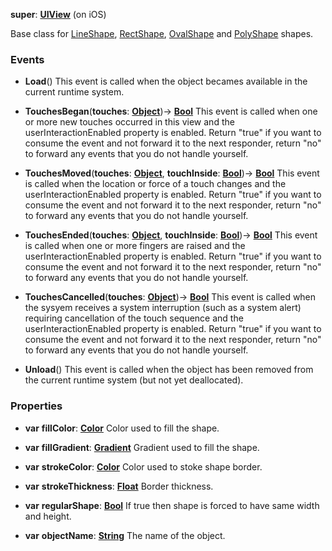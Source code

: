 **super**: **[UIView](UIView.md)** (on iOS)

Base class for <a href="LineShape.html">LineShape</a>, <a href="RectShape.html">RectShape</a>, <a href="OvalShape.html">OvalShape</a> and <a href="PolyShape.html">PolyShape</a> shapes.

### Events

* **Load**()
This event is called when the object becames available in the current runtime system.

* **TouchesBegan**(**touches**: **[Object](../gravity/object.md)**)-> <strong>[Bool](../gravity/bool.md)</strong> 
This event is called when one or more new touches occurred in this view and the userInteractionEnabled property is enabled. Return "true" if you want to consume the event and not forward it to the next responder, return "no" to forward any events that you do not handle yourself.

* **TouchesMoved**(**touches**: **[Object](../gravity/object.md)**, **touchInside**: **[Bool](../gravity/bool.md)**)-> <strong>[Bool](../gravity/bool.md)</strong> 
This event is called when the location or force of a touch changes and the userInteractionEnabled property is enabled. Return "true" if you want to consume the event and not forward it to the next responder, return "no" to forward any events that you do not handle yourself.

* **TouchesEnded**(**touches**: **[Object](../gravity/object.md)**, **touchInside**: **[Bool](../gravity/bool.md)**)-> <strong>[Bool](../gravity/bool.md)</strong> 
This event is called when one or more fingers are raised and the userInteractionEnabled property is enabled. Return "true" if you want to consume the event and not forward it to the next responder, return "no" to forward any events that you do not handle yourself.

* **TouchesCancelled**(**touches**: **[Object](../gravity/object.md)**)-> <strong>[Bool](../gravity/bool.md)</strong> 
This event is called when the sysyem receives a system interruption (such as a system alert) requiring cancellation of the touch sequence and the userInteractionEnabled property is enabled. Return "true" if you want to consume the event and not forward it to the next responder, return "no" to forward any events that you do not handle yourself.

* **Unload**()
This event is called when the object has been removed from the current runtime system (but not yet deallocated).



### Properties

* **var** **fillColor**: **[Color](Color.md)**
Color used to fill the shape.

* **var** **fillGradient**: **[Gradient](Gradient.md)**
Gradient used to fill the shape.

* **var** **strokeColor**: **[Color](Color.md)**
Color used to stoke shape border.

* **var** **strokeThickness**: **[Float](../gravity/float.md)**
Border thickness.

* **var** **regularShape**: **[Bool](../gravity/bool.md)**
If true then shape is forced to have same width and height.

* **var** **objectName**: **[String](../gravity/string.md)**
The name of the object.





